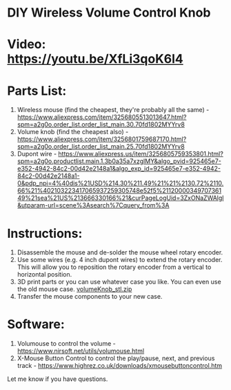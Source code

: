 # DIY Wireless Volume Control Knob

# Video: https://youtu.be/XfLi3qoK6l4

# Parts List:

1. Wireless mouse (find the cheapest, they're probably all the same) - https://www.aliexpress.com/item/3256805513013647.html?spm=a2g0o.order_list.order_list_main.30.70fd1802MYYrv8
2. Volume knob (find the cheapest also) - https://www.aliexpress.com/item/3256801759687170.html?spm=a2g0o.order_list.order_list_main.25.70fd1802MYYrv8
3. Dupont wire - https://www.aliexpress.us/item/3256805759353801.html?spm=a2g0o.productlist.main.1.3b0a35a7xzglMY&algo_pvid=925465e7-e352-4942-84c2-00d42e2148a1&algo_exp_id=925465e7-e352-4942-84c2-00d42e2148a1-0&pdp_npi=4%40dis%21USD%214.30%211.49%21%21%2130.72%2110.66%21%402103223417065937259305748e52f5%2112000034970736149%21sea%21US%213666330166%21&curPageLogUid=3ZxONaZWAlgl&utparam-url=scene%3Asearch%7Cquery_from%3A

# Instructions:
1. Disassemble the mouse and de-solder the mouse wheel rotary encoder.
2. Use some wires (e.g. 4 inch dupont wires) to extend the rotary encoder. This will allow you to reposition the rotary encoder from a vertical to horizontal position.
3. 3D print parts or you can use whatever case you like. You can even use the old mouse case. [volumeKnob_stl.zip](https://github.com/robegamesios/WirelessVolumeControlKnob/files/14093454/volumeKnob_stl.zip)
4. Transfer the mouse components to your new case.

# Software:
1. Volumouse to control the volume - https://www.nirsoft.net/utils/volumouse.html
2. X-Mouse Button Control to control the play/pause, next, and previous track - https://www.highrez.co.uk/downloads/xmousebuttoncontrol.htm

Let me know if you have questions. 
